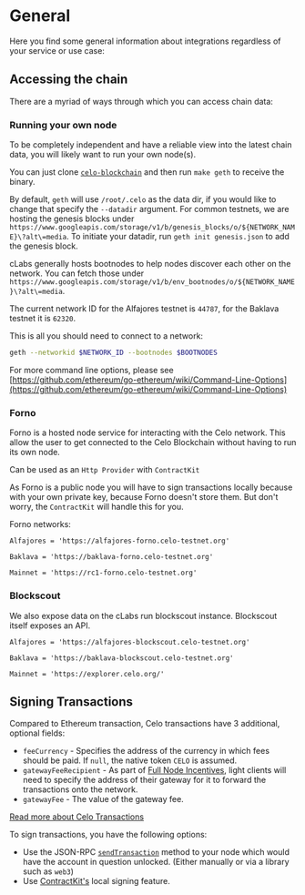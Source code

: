 # General

Here you find some general information about integrations regardless of your service or use case:

## Accessing the chain

There are a myriad of ways through which you can access chain data:

### Running your own node

To be completely independent and have a reliable view into the latest chain data, you will likely want to run your own node(s).

You can just clone [`celo-blockchain`](https://github.com/celo-org/celo-blockchain) and then run `make geth` to receive the binary.

By default, `geth` will use `/root/.celo` as the data dir, if you would like to change that specify the `--datadir` argument. For common testnets, we are hosting the genesis blocks under `https://www.googleapis.com/storage/v1/b/genesis_blocks/o/${NETWORK_NAME}\?alt\=media`. To initiate your datadir, run `geth init genesis.json` to add the genesis block.

cLabs generally hosts bootnodes to help nodes discover each other on the network. You can fetch those under `https://www.googleapis.com/storage/v1/b/env_bootnodes/o/${NETWORK_NAME}\?alt\=media`.

The current network ID for the Alfajores testnet is `44787`, for the Baklava testnet it is `62320`.

This is all you should need to connect to a network:

```bash
geth --networkid $NETWORK_ID --bootnodes $BOOTNODES
```

For more command line options, please see [https://github.com/ethereum/go-ethereum/wiki/Command-Line-Options](https://github.com/ethereum/go-ethereum/wiki/Command-Line-Options)


### Forno

Forno is a hosted node service for interacting with the Celo network. This allow the user to get connected to the Celo Blockchain without having to run its own node.

Can be used as an `Http Provider` with `ContractKit`

As Forno is a public node you will have to sign transactions locally because with your own private key, because Forno doesn't store them. But don't worry, the `ContractKit` will handle this for you.

Forno networks:

```
Alfajores = 'https://alfajores-forno.celo-testnet.org'

Baklava = 'https://baklava-forno.celo-testnet.org'

Mainnet = 'https://rc1-forno.celo-testnet.org'
```

### Blockscout

We also expose data on the cLabs run blockscout instance. Blockscout itself exposes an API.

```
Alfajores = 'https://alfajores-blockscout.celo-testnet.org'

Baklava = 'https://baklava-blockscout.celo-testnet.org'

Mainnet = 'https://explorer.celo.org/'
```


## Signing Transactions

Compared to Ethereum transaction, Celo transactions have 3 additional, optional fields:

- `feeCurrency` - Specifies the address of the currency in which fees should be paid. If `null`, the native token `CELO` is assumed.
- `gatewayFeeRecipient` - As part of [Full Node Incentives](../../celo-codebase/protocol/transactions/full-node-incentives.md), light clients will need to specify the address of their gateway for it to forward the transactions onto the network.
- `gatewayFee` - The value of the gateway fee.

[Read more about Celo Transactions](../../celo-codebase/protocol/transactions)

To sign transactions, you have the following options:

- Use the JSON-RPC [`sendTransaction`](https://github.com/ethereum/wiki/wiki/JSON-RPC#eth_sendtransaction) method to your node which would have the account in question unlocked. (Either manually or via a library such as `web3`)
- Use [ContractKit's](../contractkit/README.md) local signing feature.
